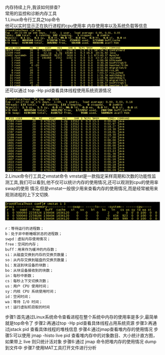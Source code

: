 内存持续上升,我该如何排查?  
常用的监控和诊断内存工具  
1.Linux命令行工具之top命令  
他可以实时显示正在执行进程的cpu使用率 内存使用率以及系统负载等信息  
![image_34](../image_34.png)  
还可以通过 top -Hp pid查看具体线程使用系统资源情况

![image_33](../image_33.png)
2.Linux命令行工具之vmstat命令
vmstat是一款指定采样周期和次数的功能性监测工具,我们可以看到,他不仅可以统计内存的使用情况,还可以观测到cpu的使用率 swap的使用
情况.但是vmstat一般很少用来查看内存的使用情况,而是经常被用来观测进程的上下文切换.

![image_32](../image_32.png)

    r：等待运行的进程数；
    b：处于非中断睡眠状态的进程数；
    swpd：虚拟内存使用情况；
    free：空闲的内存；
    buff：用来作为缓冲的内存数；
    si：从磁盘交换到内存的交换页数量；
    so：从内存交换到磁盘的交换页数量；
    bi：发送到块设备的块数；
    bo：从块设备接收到的块数；
    in：每秒中断数；
    cs：每秒上下文切换次数；
    us：用户 CPU 使用时间；
    sy：内核 CPU 系统使用时间；
    id：空闲时间；
    wa：等待 I/O 时间；
    st：运行虚拟机窃取的时间

步骤1:首先通过Linux系统命令查看进程在整个系统中内存的使用率是多少,最简单就是top命令了
步骤2:再通过top -Hp pid查看具体线程占用系统资源
步骤3:再通过jstack pid 查看具体线程的堆栈信息
步骤4:通过jmap查看堆内存的使用情况
步骤5:可以使用 jmap -histo live pid 查看堆内存中的对象数目、大小统计直方图，如果带上 live 则只统计活对象
步骤6:通过 jmap 命令把堆内存的使用情况 dump 到文件中
步骤7:使用MAT工具打开文件进行分析
